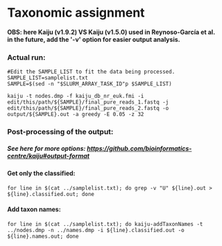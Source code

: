# Taxonomic assignment 
**OBS: here Kaiju (v1.9.2) VS Kaiju (v1.5.0) used in Reynoso-García et al.**\
**in the future, add the '-v' option for easier output analysis.**

### Actual run:
```
#Edit the SAMPLE_LIST to fit the data being processed. 
SAMPLE_LIST=samplelist.txt
SAMPLE=$(sed -n "$SLURM_ARRAY_TASK_ID"p $SAMPLE_LIST)

kaiju -t nodes.dmp -f kaiju_db_nr_euk.fmi -i edit/this/path/${SAMPLE}/final_pure_reads_1.fastq -j edit/this/path/${SAMPLE}/final_pure_reads_2.fastq -o output/${SAMPLE}.out -a greedy -E 0.05 -z 32
```

### Post-processing of the output: 
##### See here for more options: https://github.com/bioinformatics-centre/kaiju#output-format 

#### Get only the classified:
```
for line in $(cat ../samplelist.txt); do grep -v "U" ${line}.out > ${line}.classified.out; done
```

#### Add taxon names:
```
for line in $(cat ../samplelist.txt); do kaiju-addTaxonNames -t ../nodes.dmp -n ../names.dmp -i ${line}.classified.out -o ${line}.names.out; done
```
